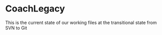 CoachLegacy
===========

This is the current state of our working files at the transitional state from SVN to Git
